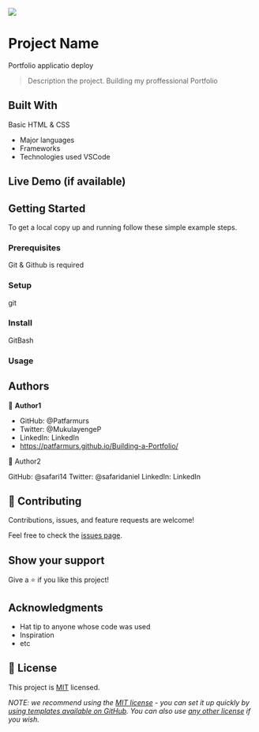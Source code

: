 ![](https://img.shields.io/badge/Microverse-blueviolet)

# Project Name
Portfolio applicatio deploy
> Description the project.
Building my proffessional Portfolio

## Built With
Basic HTML & CSS
- Major languages
- Frameworks
- Technologies used
VSCode
## Live Demo (if available)

## Getting Started

To get a local copy up and running follow these simple example steps.

### Prerequisites
Git & Github is required
### Setup
git
### Install
GitBash
### Usage

## Authors

👤 **Author1**

- GitHub: @Patfarmurs
- Twitter: @MukulayengeP
- LinkedIn: LinkedIn
- https://patfarmurs.github.io/Building-a-Portfolio/

👤 Author2

GitHub: @safari14
Twitter: @safaridaniel
LinkedIn: LinkedIn

## 🤝 Contributing

Contributions, issues, and feature requests are welcome!

Feel free to check the [issues page](../../issues/).

## Show your support

Give a ⭐️ if you like this project!

## Acknowledgments

- Hat tip to anyone whose code was used
- Inspiration
- etc

## 📝 License

This project is [MIT](./LICENSE) licensed.

_NOTE: we recommend using the [MIT license](https://choosealicense.com/licenses/mit/) - you can set it up quickly by [using templates available on GitHub](https://docs.github.com/en/communities/setting-up-your-project-for-healthy-contributions/adding-a-license-to-a-repository). You can also use [any other license](https://choosealicense.com/licenses/) if you wish._
